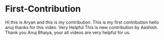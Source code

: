 # First-Contribution
Hi this is Aryan and this is my contribution.
This is my first contribution
hello anuj thanks for this video. Very Helpful
This is new contribution by Aashish.
Thank you Anuj Bhaiya, your all videos are very helpful for us.
